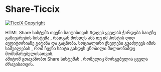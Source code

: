 # Share-Ticcix
[![TicciX Copyright](https://i.imgur.com/7S2IFBc.png)](https://github.com/Ticcix/)

HTML Share სისტემა თვენი საიტისთვის
#დღეს ყველას ჭირდება  საიტზე  გაზიეარების სისტემა  , რადგან  მოხდეს ამა თუ იმ პოსტის დიდ აუდიტორიაზე გატანა და გაცნობა.
სოციალირი ქსელები  გვაძლევს იმის საშუალებას , რომ ჩვენი საიტი გახდეს ცნობილი მილიონამდე მომხმარებელისათვის.<br>
ამიტომ გთავაზობთ  Share სისტემას ,  რომელიც მორგებულია ყველა ძრავისათვის.




